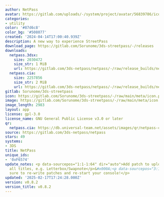 ```yaml
---
author: NetPass
avatar: https://gitlab.com/uploads/-/system/project/avatar/56839786/icon.png
categories:
- utility
color: '#87d6c8'
color_bg: '#508077'
created: '2024-04-14T17:00:40.939Z'
description: A new way to experience StreetPass
download_page: https://gitlab.com/Sorunome/3ds-streetpass/-/releases
downloads:
  netpass.3dsx:
    size: 2030472
    size_str: 1 MiB
    url: https://gitlab.com/3ds-netpass/netpass/-/raw/release_builds/netpass.3dsx?ref_type=heads&inline=false
  netpass.cia:
    size: 2257856
    size_str: 2 MiB
    url: https://gitlab.com/3ds-netpass/netpass/-/raw/release_builds/netpass.cia?ref_type=heads&inline=false
gitlab: Sorunome/3ds-streetpass
icon: https://gitlab.com/Sorunome/3ds-streetpass/-/raw/main/meta/icon.png
image: https://gitlab.com/Sorunome/3ds-streetpass/-/raw/main/meta/icon.png
image_length: 2983
layout: app
license: gpl-3.0
license_name: GNU General Public License v3.0 or later
qr:
  netpass.cia: https://db.universal-team.net/assets/images/qr/netpass-cia.png
source: https://gitlab.com/3ds-netpass/netpass
stars: 49
systems:
- 3DS
title: NetPass
unique_ids:
- '0xF6574'
update_notes: <p data-sourcepos="1:1-1:64" dir="auto">Add patch to upload/download
  all titles, e.g. Letterbox/Swapnote</p>&#x000A;<p data-sourcepos="3:1-3:54" dir="auto">Be
  sure to re-write patches and re-start your console!</p>
updated: '2025-02-17T17:24:28.000Z'
version: v0.8.2
version_title: v0.8.2
---
```

